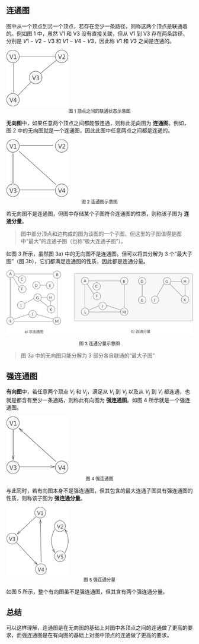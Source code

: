 ## 连通图

图中从一个顶点到另一个顶点，若存在至少一条路径，则称这两个顶点是联通着的。例如图 1 中，虽然 V1 和 V3 没有直接关联，但从 V1 到 V3 存在两条路径，分别是 $V1-V2-V3$ 和 $V1-V4-V3$，因此称 $V1$ 和 $V3$ 之间是连通的。

<img src="./assets/2-1Z105093324193.gif" style="zoom:67%;" />

<center style="font-size: 12px">图 1 顶点之间的联通状态示意图 </center>

**无向图**中，如果任意两个顶点之间都能够连通，则称此无向图为 **连通图**。例如，图 2 中的无向图就是一个连通图，因此此图中任意两点之间都是连通的。

<img src="./assets/2-1Z1032054241T.gif" style="zoom:67%;" />

<center style="font-size: 12px">图 2 连通图示意图</center>

若无向图不是连通图，但图中存储某个子图符合连通图的性质，则称该子图为 **连通分量**。

> 图中部分顶点和边构成的图为该图的一个子图，但这里的子图值得是图中“最大”的连通子图（也称“极大连通子图”）。

如图 3 所示，虽然图 3a) 中的无向图不是连通图，但可以将其分解为 3 个“最大子图”（图 3b），它们都满足连通图的性质，因此都是连通分量。

![](./assets/2-1Z1050933411G.gif)

<center style="font-size: 12px">图 3 连通分量示意图</center>

> 图 3a 中的无向图只能分解为 3 部分各自联通的“最大子图”

## 强连通图

**有向图**中，若任意两个顶点 $V_i$ 和 $V_j$，满足从 $V_i$ 到 $V_j$ 以及从 $V_j$ 到 $V_i$ 都连通，也就是都含有至少一条通路，则称此有向图为 **强连通图**。如图 4 所示就是一个强连通图。

<img src="./assets/2-1Z105093445450.gif" style="zoom:67%;" />

<center style="font-size: 12px">图 4 强连通图</center>

与此同时，若有向图本身不是强连通图，但其包含的最大连通子图具有强连通图的性质，则称该子图为 **强连通分量**。

<img src="./assets/2-1Z1050935002U.gif" style="zoom:67%;" />

<center style="font-size: 12px">图 5 强连通分量</center>

如图 5 所示，整个有向图虽不是强连通图，但其含有两个强连通分量。

## 总结

可以这样理解，连通图是在无向图的基础上对图中各顶点之间的连通做了更高的要求，而强连通图是在有向图的基础上对图中顶点的连通做了更高的要求。











































